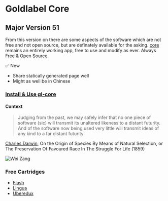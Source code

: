 # Goldlabel Core

## Major Version 51

From this version on there are some aspects of the software which are not free and not open source, but are definately available for the asking. [core](https://github.com/javascript-pro/core) remains an entirely working app, free to use and modify as ever. Always Free & Open Source.

✅ New

- Share statically generated page well
- Might as well be in Chinese

### [Install & Use gl-core](https://github.com/javascript-pro/core/tree/main/gl-core)

#### Context

> Judging from the past, we may safely infer that no one piece of software (sic) will transmit its unaltered likeness to a distant futurity. And of the software now being used very little will transmit ideas of any kind to a far distant futurity

[Charles Darwin](https://goldlabel.pro/balance/sci-fi/charles-darwin), On the Origin of Species By Means of Natural Selection, or The Preservation Of Favoured Race In The Struggle For Life (1859)

![Wei Zang](https://goldlabel.pro/png/cartridges/weizang.png)

### Free Cartridges

- [Flash](https://github.com/javascript-pro/core/tree/main/gl-core/cartridges/Flash)
- [Lingua](https://github.com/javascript-pro/core/tree/main/gl-core/cartridges/Lingua)
- [Uberedux](https://github.com/javascript-pro/core/tree/main/gl-core/cartridges/Uberedux)
